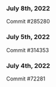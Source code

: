 ### July 8th, 2022

Commit #285280

### July 5th, 2022

Commit #314353


### July 4th, 2022

Commit #72281
